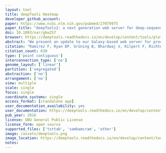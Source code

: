 ```yaml
---
layout: tool 
title: deepTools Heatmap
developer_github_account: 
paper: https://www.ncbi.nlm.nih.gov/pubmed/27079975
paper_title: "deepTools2: a next generation web server for deep-sequencing data analysis."
doi: 10.1093/nar/gkw257
browser: https://deeptools.readthedocs.io/en/develop/content/tools/plotHeatmap.html
abstract: "We present an update to our Galaxy-based web server for processing and visualizing deeply sequenced data. Its core tool set, deepTools, allows users to perform complete bioinformatic workflows ranging from quality controls and normalizations of aligned reads to integrative analyses, including clustering and visualization approaches. Since we first described our deepTools Galaxy server in 2014, we have implemented new solutions for many requests from the community and our users. Here, we introduce significant enhancements and new tools to further improve data visualization and interpretation. deepTools continue to be open to all users and freely available as a web service at deeptools.ie-freiburg.mpg.de The new deepTools2 suite can be easily deployed within any Galaxy framework via the toolshed repository, and we also provide source code for command line usage under Linux and Mac OS X. A public and documented API for access to deepTools functionality is also available."
citation: "Ramírez F, Ryan DP, Grüning B, Bhardwaj V, Kilpert F, Richter AS, et al. deepTools2: a next generation web server for deep-sequencing data analysis. Nucleic Acids Res. academic.oup.com; 2016;44: W160–5."
citation_count: 630
type: ['point contiguous']
interconnection_type: ['no']
genome_layout: ['linear']
partition: ['segregated']
abstraction: ['no']
arrangement: ['no']
view: multiple
scale: single
focus: single
coordinate_systems: single
access_format: [standalone app]
user_documentation_availability: yes
user_documentation: https://deeptools.readthedocs.io/en/develop/content/tools/plotHeatmap.html
pub_year: 2016
license: GNU General Public License
license_form: open source
supported_files: ['txttab', 'sambamcram', 'other']
image: /assets/deeptools.png
image_location: https://deeptools.readthedocs.io/en/develop/content/tools/plotHeatmap.html
notes: 
---
```

